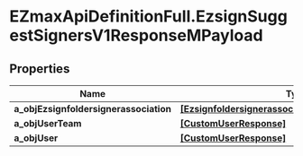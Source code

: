 # EZmaxApiDefinitionFull.EzsignSuggestSignersV1ResponseMPayload

## Properties

Name | Type | Description | Notes
------------ | ------------- | ------------- | -------------
**a_objEzsignfoldersignerassociation** | [**[EzsignfoldersignerassociationResponseCompound]**](EzsignfoldersignerassociationResponseCompound.md) |  | 
**a_objUserTeam** | [**[CustomUserResponse]**](CustomUserResponse.md) |  | 
**a_objUser** | [**[CustomUserResponse]**](CustomUserResponse.md) |  | 


